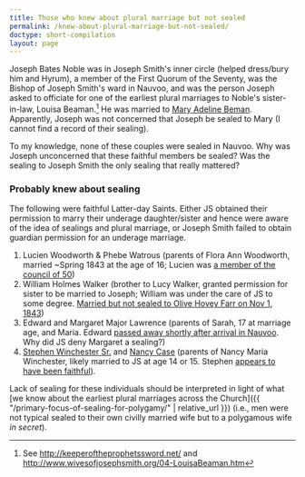 ```yaml
---
title: Those who knew about plural marriage but not sealed
permalink: /knew-about-plural-marriage-but-not-sealed/
doctype: short-compilation
layout: page
---
```


Joseph Bates Noble was in Joseph Smith's inner circle (helped dress/bury him and Hyrum), a member of the First Quorum of the Seventy, was the Bishop of Joseph Smith's ward in Nauvoo, and was the person Joseph asked to officiate for one of the earliest plural marriages to Noble's sister-in-law, Louisa Beaman.[^sources]  He was married to [Mary Adeline Beman](https://www.familysearch.org/tree/person/details/KWJ6-1HN).  Apparently, Joseph was not concerned that Joseph be sealed to Mary (I cannot find a record of their sealing).

To my knowledge, none of these couples were sealed in Nauvoo.  Why was Joseph unconcerned that these faithful members be sealed?  Was the sealing to Joseph Smith the only sealing that really mattered?

### Probably knew about sealing

The following were faithful Latter-day Saints.  Either JS obtained their permission to marry their underage daughter/sister and hence were aware of the idea of sealings and plural marriage, or Joseph Smith failed to obtain guardian permission for an underage marriage.

1. Lucien Woodworth & Phebe Watrous (parents of Flora Ann Woodworth, married ~Spring 1843 at the age of 16; Lucien was [a member of the council of 50](https://www.josephsmithpapers.org/paper-summary/list-of-members-council-of-fifty-may-1844/2))
1. William Holmes Walker (brother to Lucy Walker, granted permission for sister to be married to Joseph; William was under the care of JS to some degree.  [Married but not sealed to Olive Hovey Farr on Nov 1, 1843](https://faenrandir.github.io/a_careful_examination/william-holmes-walker-and-olive-hovey-farr/))
1. Edward and Margaret Major Lawrence (parents of Sarah, 17 at marriage age, and Maria.  Edward [passed away shortly after arrival in Nauvoo](http://www.wivesofjosephsmith.org/2425-SarahandMariaLawrence.htm).  Why did JS deny Margaret a sealing?)
1. [Stephen Winchester Sr.](https://www.familysearch.org/tree/person/details/KWVQ-SFW) and [Nancy Case](https://www.familysearch.org/tree/person/details/LKVY-6V8) (parents of Nancy Maria Winchester, likely married to JS at age 14 or 15. Stephen [appears to have been faithful](http://www.josephsmithpapers.org/person/stephen-winchester)).

Lack of sealing for these individuals should be interpreted in light of what [we know about the earliest plural marriages across the Church]({{ "/primary-focus-of-sealing-for-polygamy/" | relative_url }}) (i.e., men were not typical sealed to their own civilly married wife but to a polygamous wife _in secret_).

[^sources]: See http://keeperoftheprophetssword.net/ and http://www.wivesofjosephsmith.org/04-LouisaBeaman.htm
